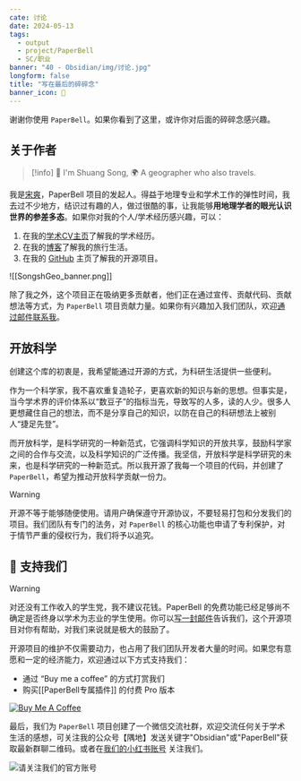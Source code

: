```yaml
---
cate: 讨论
date: 2024-05-13
tags:
  - output
  - project/PaperBell
  - SC/职业
banner: "40 - Obsidian/img/讨论.jpg"
longform: false
title: "写在最后的碎碎念"
banner_icon: 💬
---
```


谢谢你使用 `PaperBell`。如果你看到了这里，或许你对后面的碎碎念感兴趣。

## 关于作者

> [!info]
> 👋 I'm Shuang Song, 🌍 A geographer who also travels.

我是[宋爽](https://songshgeo.com/)，PaperBell 项目的发起人。得益于地理专业和学术工作的弹性时间，我去过不少地方，结识过有趣的人，做过很酷的事，让我能够**用地理学者的眼光认识世界的参差多态**。如果你对我的个人/学术经历感兴趣，可以：

1. 在我的[学术CV主页](https://cv.songshgeo.com/)了解我的学术经历。
2. 在我的[博客](https://www.songshgeo.com/)了解我的旅行生活。
3. 在我的 [GitHub](https://github.com/songshgeo) 主页了解我的开源项目。

![[SongshGeo_banner.png]]

除了我之外，这个项目正在吸纳更多贡献者，他们正在通过宣传、贡献代码、贡献想法等方式，为 `PaperBell` 项目贡献力量。如果你有兴趣加入我们团队，欢迎[通过邮件联系我](mailto:PaperBell@songshgeo.com)。

## 开放科学

创建这个库的初衷是，我希望能通过开源的方式，为科研生活提供一些便利。

作为一个科学家，我不喜欢重复造轮子，更喜欢新的知识与新的思想。但事实是，当今学术界的评价体系以“数豆子”的指标当先，导致写的人多，读的人少。很多人更想藏住自己的想法，而不是分享自己的知识，以防在自己的科研想法上被别人“捷足先登”。

而开放科学，是科学研究的一种新范式，它强调科学知识的开放共享，鼓励科学家之间的合作与交流，以及科学知识的广泛传播。我坚信，开放科学是科学研究的未来，也是科学研究的一种新范式。所以我开源了我每一个项目的代码，并创建了 `PaperBell`，希望为推动开放科学贡献一份力。

> [!warning]
> 开源不等于能够随便使用。请用户确保遵守开源协议，不要轻易打包和分发我们的项目。我们团队有专门的法务，对 `PaperBell` 的核心功能也申请了专利保护，对于情节严重的侵权行为，我们将予以追究。

## 🤝 支持我们

> [!warning]
> 对还没有工作收入的学生党，我不建议花钱。PaperBell 的免费功能已经足够尚不确定是否终身以学术为志业的学生使用。你可以[写一封邮件](mailto:PaperBell@songshgeo.com)告诉我们，这个开源项目对你有帮助，对我们来说就是极大的鼓励了。

开源项目的维护不仅需要动力，也占用了我们团队开发者大量的时间。如果您有意愿和一定的经济能力，欢迎通过以下方式支持我们：

- 通过 “Buy me a coffee” 的方式打赏我们
- 购买[[PaperBell专属插件]] 的付费 Pro 版本

[![Buy Me A Coffee](https://cdn.buymeacoffee.com/buttons/default-orange.png)](https://www.buymeacoffee.com/USgxYspYW4)

最后，我们为 `PaperBell` 项目创建了一个微信交流社群，欢迎交流任何关于学术生活的感想，可关注我的公众号【隅地】发送关键字"Obsidian"或"PaperBell"获取最新群聊二维码。或者在[我们的小红书账号](https://www.xiaohongshu.com/user/profile/5b85635d350cbf00015c8e9f?xsec_token=YBANMTYpb2tLUJjSdtcnOVVG7_88s5p7i0XMqUVoCbyN0=&xsec_source=app_share&xhsshare=CopyLink&appuid=5b85635d350cbf00015c8e9f&apptime=1737471861&share_id=7ab450ee8ece4d5ba9fa76cf174f2627) 关注我们。

![请关注我们的官方账号](https://songshgeo-picgo-1302043007.cos.ap-beijing.myqcloud.com/uPic/follow_paperbell.jpeg)
